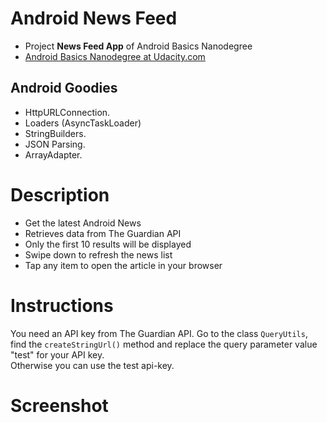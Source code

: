 # Android News Feed

- Project **News Feed App** of Android Basics Nanodegree
- [Android Basics Nanodegree at Udacity.com](https://www.udacity.com/course/android-basics-nanodegree-by-google--nd803)

## Android Goodies

- HttpURLConnection.
- Loaders (AsyncTaskLoader)
- StringBuilders.
- JSON Parsing.
- ArrayAdapter.

# Description
- Get the latest Android News
- Retrieves data from The Guardian API
- Only the first 10 results will be displayed
- Swipe down to refresh the news list
- Tap any item to open the article in your browser

# Instructions

You need an API key from The Guardian API. Go to the class `QueryUtils`, find the `createStringUrl()` method and replace the query parameter value "test" for your API key.  
  Otherwise you can use the test api-key.

# Screenshot
